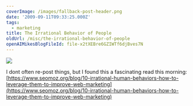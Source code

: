 ```yaml
---
coverImage: /images/fallback-post-header.png
date: '2009-09-11T09:33:25.000Z'
tags:
  - marketing
title: The Irrational Behavior of People
oldUrl: /misc/the-irrational-behavior-of-people
openAIMikesBlogFileId: file-x2tXEBre6GZIWTf6djBves7N
---
```


![](https://farm3.static.flickr.com/2227/2291518025_994bbb93d7.jpg)

I dont often re-post things, but I found this a fascinating read this morning: [https://www.seomoz.org/blog/10-irrational-human-behaviors-how-to-leverage-them-to-improve-web-marketing](https://www.seomoz.org/blog/10-irrational-human-behaviors-how-to-leverage-them-to-improve-web-marketing)
